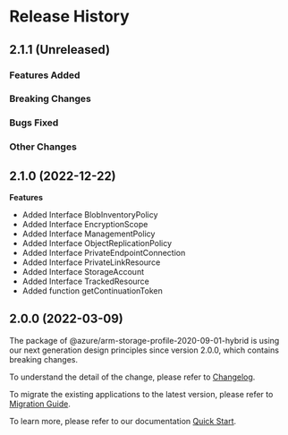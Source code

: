 # Release History

## 2.1.1 (Unreleased)

### Features Added

### Breaking Changes

### Bugs Fixed

### Other Changes

## 2.1.0 (2022-12-22)
    
**Features**

  - Added Interface BlobInventoryPolicy
  - Added Interface EncryptionScope
  - Added Interface ManagementPolicy
  - Added Interface ObjectReplicationPolicy
  - Added Interface PrivateEndpointConnection
  - Added Interface PrivateLinkResource
  - Added Interface StorageAccount
  - Added Interface TrackedResource
  - Added function getContinuationToken
    
    
## 2.0.0 (2022-03-09)

The package of @azure/arm-storage-profile-2020-09-01-hybrid is using our next generation design principles since version 2.0.0, which contains breaking changes.

To understand the detail of the change, please refer to [Changelog](https://aka.ms/js-track2-changelog).

To migrate the existing applications to the latest version, please refer to [Migration Guide](https://aka.ms/js-track2-migration-guide).

To learn more, please refer to our documentation [Quick Start](https://aka.ms/js-track2-quickstart).
